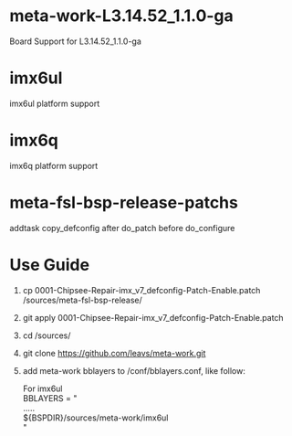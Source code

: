 # meta-work-L3.14.52_1.1.0-ga
Board Support for L3.14.52_1.1.0-ga

# imx6ul
imx6ul platform support

# imx6q
imx6q platform support

# meta-fsl-bsp-release-patchs
addtask copy_defconfig after do_patch before do_configure


# Use Guide

1. cp 0001-Chipsee-Repair-imx_v7_defconfig-Patch-Enable.patch <BSPDIR>/sources/meta-fsl-bsp-release/
2. git apply 0001-Chipsee-Repair-imx_v7_defconfig-Patch-Enable.patch
3. cd <BSPDIR>/sources/
4. git clone https://github.com/leavs/meta-work.git
5. add meta-work bblayers to <BUILDDIR>/conf/bblayers.conf, like follow:

    For imx6ul \
    BBLAYERS = " \
    	    ..... \
	    ${BSPDIR}/sources/meta-work/imx6ul \
    "
